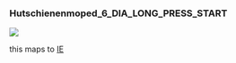 ### Hutschienenmoped\_6\_DIA\_LONG\_PRESS\_START

![](https://user-images.githubusercontent.com/69573151/210794516-cac9e055-d5b7-41ce-b1bc-e7ffcce3cf00.png)

this maps to [IE](../IE)
